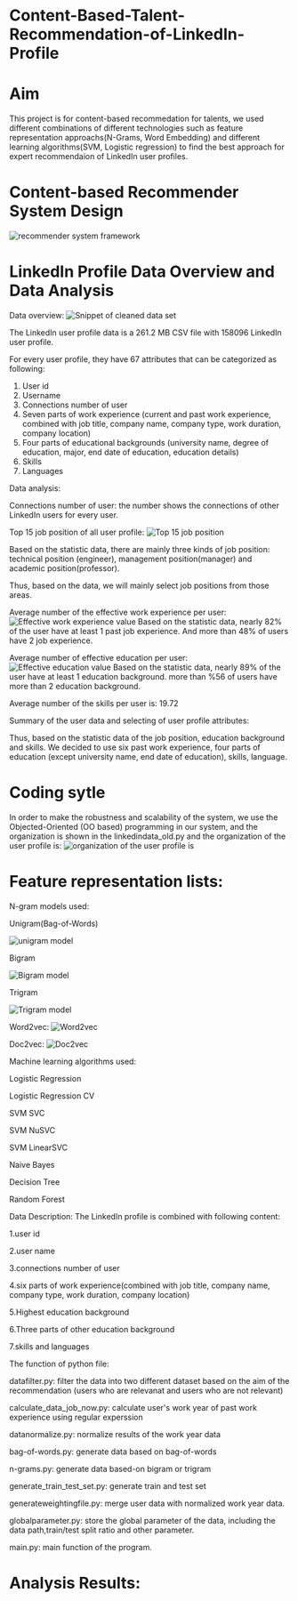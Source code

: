 # Content-Based-Talent-Recommendation-of-LinkedIn-Profile

# Aim
This project is for content-based recommedation for talents, we used different combinations of different technologies such as feature representation approachs(N-Grams, Word Embedding) and different learning algorithms(SVM, Logistic regression) to find the best approach for expert recommendaion of LinkedIn user profiles.

# Content-based Recommender System Design
![recommender system framework](https://github.com/YuzhouPeng/images/blob/master/content-based%20recommender%20system%20design.png)


# LinkedIn Profile Data Overview and Data Analysis

Data overview:
![Snippet of cleaned data set](https://github.com/YuzhouPeng/images/blob/master/cleaneduserdata.png)

The LinkedIn user profile data is a 261.2 MB CSV file with 158096 LinkedIn user profile. 

For every user profile, they have 67 attributes that can be categorized as following:
1. User id
2. Username
3. Connections number of user
4. Seven parts of work experience (current and past work experience, combined
with job title, company name, company type, work duration, company location)
5. Four parts of educational backgrounds (university name, degree of education,
major, end date of education, education details) 
6. Skills
7. Languages

Data analysis:

Connections number of user: the number shows the connections of other LinkedIn users for every user.


Top 15 job position of all user profile:
![Top 15 job position](https://github.com/YuzhouPeng/images/blob/master/top15%20job%20position.png)

Based on the statistic data, there are mainly three kinds of job position: technical position (engineer), management position(manager) and academic position(professor).

Thus, based on the data, we will mainly select job positions from those areas.

Average number of the effective work experience per user:
![Effective work experience value](https://github.com/YuzhouPeng/images/blob/master/number%20of%20effective%20value%20in%20work%20experience.png)
Based on the statistic data, nearly 82% of the user have at least 1 past job experience. And more than 48% of users have 2 job experience. 

Average number of effective education per user:
![Effective education value](https://github.com/YuzhouPeng/images/blob/master/num%20of%20value%20in%20edu.png)
Based on the statistic data, nearly 89% of the user have at least 1 education background. more than %56 of users have more than 2 education background.

Average number of the skills per user is: 19.72

Summary of the user data and selecting of user profile attributes:

Thus, based on the statistic data of the job position, education background and skills. We decided to use six past work experience, four parts of education (except university name, end date of education), skills, language.

# Coding sytle
In order to make the robustness and scalability of the system, we use the Objected-Oriented (OO based) programming in our system, and the organization is shown in the linkedindata_old.py and the organization of the user profile is:
![organization of the user profile is](https://github.com/YuzhouPeng/images/blob/master/organization%20of%20user%20profile%20class.png)





# Feature representation lists:

N-gram models used:

Unigram(Bag-of-Words)

![unigram model](https://github.com/YuzhouPeng/images/blob/master/unigram.png)

Bigram

![Bigram model](https://github.com/YuzhouPeng/images/blob/master/bigram.png)

Trigram

![Trigram model](https://github.com/YuzhouPeng/images/blob/master/trigram.png)

Word2vec:
![Word2vec](https://github.com/YuzhouPeng/images/blob/master/word2vec.png)

Doc2vec:
![Doc2vec](https://github.com/YuzhouPeng/images/blob/master/doc2vec.png)

Machine learning algorithms used:

Logistic Regression

Logistic Regression CV

SVM SVC

SVM NuSVC

SVM LinearSVC

Naive Bayes

Decision Tree

Random Forest


Data Description:
The LinkedIn profile is combined with following content:

1.user id

2.user name 

3.connections number of user 

4.six parts of work experience(combined with job title, company name, company type, work duration, company location) 

5.Highest education background 

6.Three parts of other education background

7.skills and languages



The function of python file:

datafilter.py: filter the data into two different dataset based on the aim of the recommendation (users who are relevanat and users who are not relevant)

calculate_data_job_now.py: calculate user's work year of past work experience using regular experssion

datanormalize.py: normalize results of the work year data

bag-of-words.py: generate data based on bag-of-words

n-grams.py: generate data based-on bigram or trigram

generate_train_test_set.py: generate train and test set

generateweightingfile.py: merge user data with normalized work year data.

globalparameter.py: store the global parameter of the data, including the data path,train/test split ratio and other parameter.

main.py: main function of the program.

# Analysis Results:

